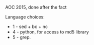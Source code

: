 AOC 2015, done after the fact

Language choices:

* 1 - sed + bc + nc
* 4 - python, for access to md5 library 
* 5 - grep. 
